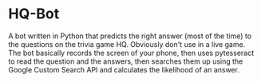 # HQ-Bot
A bot written in Python that predicts the right answer (most of the time) to the questions on the trivia game HQ. Obviously don't use in a live game. The bot basically records the screen of your phone, then uses pytesseract to read the question and the answers, then searches them up using the Google Custom Search API and calculates the likelihood of an answer.
